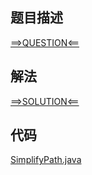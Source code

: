 ## 题目描述

[==>QUESTION<==](https://leetcode-cn.com/problems/simplify-path/)

## 解法

[==>SOLUTION<==](https://leetcode-cn.com/problems/simplify-path/solution/jian-hua-lu-jing-by-leetcode-solution-aucq/)

## 代码

[SimplifyPath.java](https://github.com/Marshal7cc/leetcode-java/blob/master/src/stack/SimplifyPath.java)



